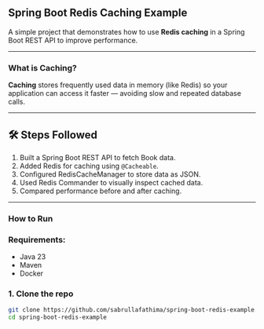 ## Spring Boot Redis Caching Example

A simple project that demonstrates how to use **Redis caching** in a Spring Boot REST API to improve performance.

---

### What is Caching?

**Caching** stores frequently used data in memory (like Redis) so your application can access it faster — avoiding slow and repeated database calls.

---

## 🛠 Steps Followed

1. Built a Spring Boot REST API to fetch Book data.
2. Added Redis for caching using `@Cacheable`.
3. Configured RedisCacheManager to store data as JSON.
4. Used Redis Commander to visually inspect cached data.
5. Compared performance before and after caching.

---

### How to Run

### Requirements:
- Java 23
- Maven
- Docker

### 1. Clone the repo
```bash
git clone https://github.com/sabrullafathima/spring-boot-redis-example.git
cd spring-boot-redis-example
